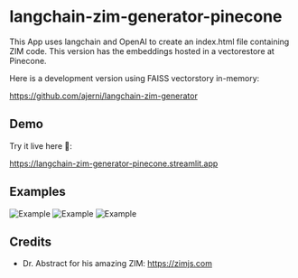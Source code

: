 # langchain-zim-generator-pinecone

This App uses langchain and OpenAI to create an index.html file containing ZIM code.
This version has the embeddings hosted in a vectorestore at Pinecone.

Here is a development version using FAISS vectorstory in-memory:

https://github.com/ajerni/langchain-zim-generator

## Demo

Try it live here 🚀:

https://langchain-zim-generator-pinecone.streamlit.app

## Examples

![Example](example.jpg)
![Example](example2.jpg)
![Example](example3.jpg)

## Credits

- Dr. Abstract for his amazing ZIM: https://zimjs.com
